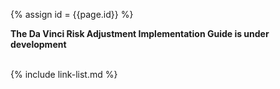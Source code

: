 
{% assign id = {{page.id}} %}

<div markdown="1" class="bg-info">
<b>The Da Vinci Risk Adjustment Implementation Guide is under development</b>
</div>
<br>


{% include link-list.md %}
